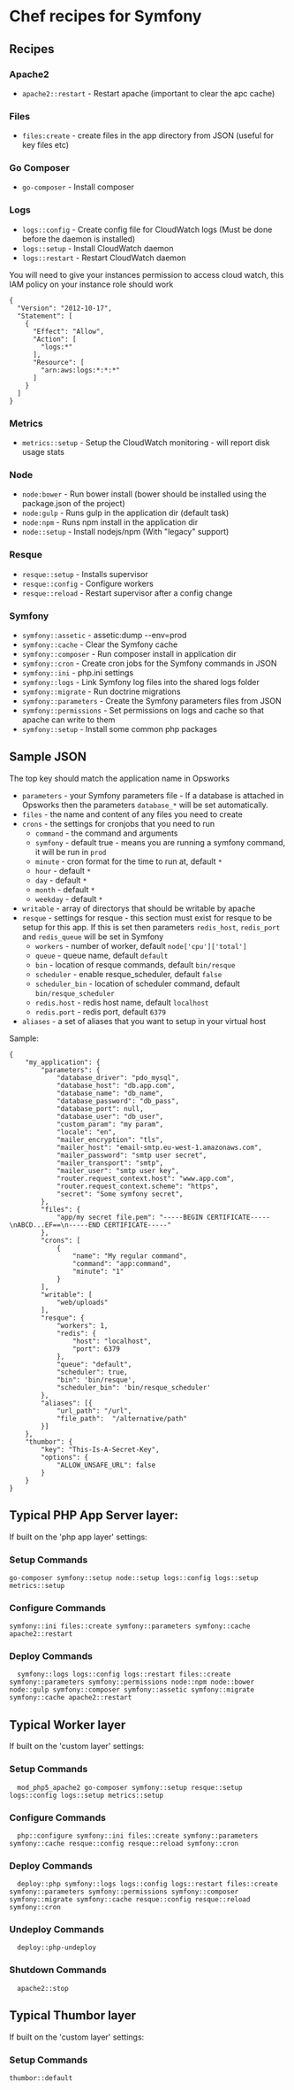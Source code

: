 # Chef recipes for Symfony

## Recipes

### Apache2

* `apache2::restart` - Restart apache (important to clear the apc cache)

### Files

* `files:create` - create files in the app directory from JSON (useful for key files etc)

### Go Composer

* `go-composer` - Install composer

### Logs

* `logs::config` - Create config file for CloudWatch logs (Must be done before the daemon is installed)
* `logs::setup` - Install CloudWatch daemon
* `logs::restart` - Restart CloudWatch daemon

You will need to give your instances permission to access cloud watch, this IAM policy on your instance role should work

    {
      "Version": "2012-10-17",
      "Statement": [
        {
          "Effect": "Allow",
          "Action": [
            "logs:*"
          ],
          "Resource": [
            "arn:aws:logs:*:*:*"
          ]
        }
      ]
    }

### Metrics

* `metrics::setup` - Setup the CloudWatch monitoring - will report disk usage stats

### Node

* `node:bower` - Run bower install (bower should be installed using the package.json of the project)
* `node:gulp` - Runs gulp in the application dir (default task)
* `node:npm` - Runs npm install in the application dir
* `node::setup` - Install nodejs/npm (With "legacy" support)

### Resque

* `resque::setup` - Installs supervisor
* `resque::config` - Configure workers
* `resque::reload` - Restart supervisor after a config change

### Symfony

* `symfony::assetic` - assetic:dump --env=prod
* `symfony::cache` - Clear the Symfony cache
* `symfony::composer` - Run composer install in application dir
* `symfony::cron` - Create cron jobs for the Symfony commands in JSON
* `symfony::ini` - php.ini settings
* `symfony::logs` - Link Symfony log files into the shared logs folder
* `symfony::migrate` - Run doctrine migrations
* `symfony::parameters` - Create the Symfony parameters files from JSON
* `symfony::permissions` - Set permissions on logs and cache so that apache can write to them
* `symfony::setup` - Install some common php packages

## Sample JSON

The top key should match the application name in Opsworks

* `parameters` - your Symfony parameters file - If a database is attached in Opsworks then the parameters `database_*`
will be set automatically.
* `files` - the name and content of any files you need to create
* `crons` - the settings for cronjobs that you need to run
  *  `command` - the command and arguments
  * `symfony` - default true - means you are running a symfony command, it will be run in `prod`
  * `minute` - cron format for the time to run at, default `*`
  * `hour` - default `*`
  * `day` - default `*`
  * `month` - default `*`
  * `weekday` - default `*`
* `writable` - array of directorys that should be writable by apache
* `resque` - settings for resque - this section must exist for resque to be setup for this app. If this is set then parameters `redis_host`, `redis_port` and `redis_queue` will be set in Symfony
  * `workers` - number of worker, default `node['cpu']['total']`
  * `queue` - queue name, default `default`
  * `bin` - location of resque commands, default `bin/resque`
  * `scheduler` - enable resque_scheduler, default `false`
  * `scheduler_bin` - location of scheduler command, default `bin/resque_scheduler`
  * `redis.host` - redis host name, default `localhost`
  * `redis.port` - redis port, default `6379`
* `aliases` - a set of aliases that you want to setup in your virtual host

Sample:

    {
        "my_application": {
            "parameters": {
                "database_driver": "pdo_mysql",
                "database_host": "db.app.com",
                "database_name": "db_name",
                "database_password": "db_pass",
                "database_port": null,
                "database_user": "db_user",
                "custom_param": "my param",
                "locale": "en",
                "mailer_encryption": "tls",
                "mailer_host": "email-smtp.eu-west-1.amazonaws.com",
                "mailer_password": "smtp user secret",
                "mailer_transport": "smtp",
                "mailer_user": "smtp user key",
                "router.request_context.host": "www.app.com",
                "router.request_context.scheme": "https",
                "secret": "Some symfony secret",
            },
            "files": {
                "app/my secret file.pem": "-----BEGIN CERTIFICATE-----\nABCD...EF==\n-----END CERTIFICATE-----"
            },
            "crons": [
                {
                    "name": "My regular command",
                    "command": "app:command",
                    "minute": "1"
                }
            ],
            "writable": [
                "web/uploads"
            ],
            "resque": {
                "workers": 1,
                "redis": {
                    "host": "localhost",
                    "port": 6379
                },
                "queue": "default",
                "scheduler": true,
                "bin": 'bin/resque',
                "scheduler_bin": 'bin/resque_scheduler'
            },
            "aliases": [{
                "url_path": "/url",
                "file_path":  "/alternative/path"
            }]
        },
        "thumbor": {
            "key": "This-Is-A-Secret-Key",
            "options": {
                "ALLOW_UNSAFE_URL": false
            }
        }
    }

## Typical PHP App Server layer:

If built on the 'php app layer' settings:

### Setup Commands

    go-composer symfony::setup node::setup logs::config logs::setup metrics::setup

### Configure Commands

    symfony::ini files::create symfony::parameters symfony::cache apache2::restart

### Deploy Commands

	  symfony::logs logs::config logs::restart files::create symfony::parameters symfony::permissions node::npm node::bower node::gulp symfony::composer symfony::assetic symfony::migrate symfony::cache apache2::restart

## Typical Worker layer

If built on the 'custom layer' settings:

### Setup Commands

	  mod_php5_apache2 go-composer symfony::setup resque::setup logs::config logs::setup metrics::setup

### Configure Commands

	  php::configure symfony::ini files::create symfony::parameters symfony::cache resque::config resque::reload symfony::cron

### Deploy Commands

	  deploy::php symfony::logs logs::config logs::restart files::create symfony::parameters symfony::permissions symfony::composer symfony::migrate symfony::cache resque::config resque::reload symfony::cron

### Undeploy Commands

	  deploy::php-undeploy

### Shutdown Commands

	  apache2::stop

## Typical Thumbor layer

If built on the 'custom layer' settings:

### Setup Commands

    thumbor::default
